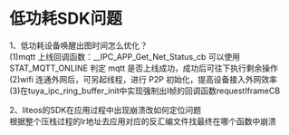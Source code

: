 # 低功耗SDK问题

1、低功耗设备唤醒出图时间怎么优化？  
(1)mqtt 上线回调函数：__IPC_APP_Get_Net_Status_cb 可以使用 STAT_MQTT_ONLINE
判定 mqtt 是否上线成功，成功后可往下执行剩余操作   
(2)wifi 连通外网后，可另起线程，进行 P2P 初始化，提高设备接入外网效率  
(3)在tuya_ipc_ring_buffer_init中实现强制出I帧的回调函数requestIframeCB  

2、liteos的SDK在应用过程中出现崩溃改如何定位问题  
根据整个压栈过程的lr地址去应用对应的反汇编文件找最终在哪个函数中崩溃  

